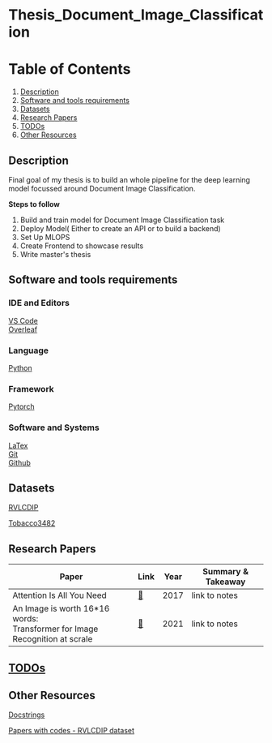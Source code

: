 # Thesis_Document_Image_Classification

# Table of Contents

1. [Description](#description)
2. [Software and tools requirements](#software-and-tools-requirements)
3. [Datasets](#datasets)
4. [Research Papers](#research-papers)
5. [TODOs](#todos)
6. [Other Resources](#other-resources)

## Description
Final goal of my thesis is to build an whole pipeline for the deep learning model focussed around Document Image Classification. 

<b>Steps to follow</b>
1. Build and train model for Document Image Classification task
2. Deploy Model( Either to create an API or to build a backend)
3. Set Up MLOPS
4. Create Frontend to showcase results
5. Write master's thesis

## Software and tools requirements

### IDE and Editors
 [VS Code](https://code.visualstudio.com/) <br/>
 [Overleaf](https://www.overleaf.com/)
### Language 
 [Python](https://www.python.org/)
### Framework
  [Pytorch](https://pytorch.org/)
### Software and Systems
  [LaTex](https://www.latex-project.org/) <br/>
  [Git](https://git-scm.com/) <br/>
  [Github](https://github.com/)
 
## Datasets 
  [RVLCDIP](https://huggingface.co/datasets/rvl_cdip/tree/main)
  
  [Tobacco3482](https://www.kaggle.com/datasets/patrickaudriaz/tobacco3482jpg)


## Research Papers
Paper  | Link | Year | Summary & Takeaway
 --- | --- |--- |---
 Attention Is All You Need | [🔗](https://arxiv.org/pdf/1706.03762.pdf) | 2017 | link to notes
 An Image is worth 16*16 words: </br> Transformer for Image Recognition at scrale | [🔗](https://arxiv.org/pdf/2010.11929.pdf) | 2021| link to notes
 
 ## [TODOs](/Docs/thesis_planning.md)

   

 ## Other Resources
 [Docstrings](https://google.github.io/styleguide/pyguide.html#383-functions-and-methods)
 
 [Papers with codes - RVLCDIP dataset](https://paperswithcode.com/sota/document-image-classification-on-rvl-cdip)

